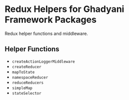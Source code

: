 # Redux Helpers for Ghadyani Framework Packages
Redux helper functions and middleware.

## Helper Functions
- `createActionLoggerMiddleware`
- `createReducer`
- `mapToState`
- `namespaceReducer`
- `reduceReducers`
- `simpleMap`
- `stateSelector`
